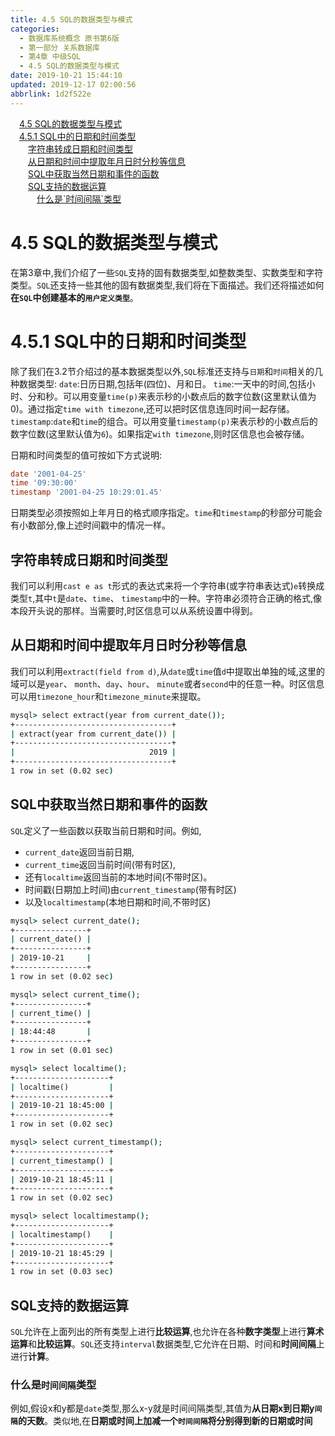 ```yaml
---
title: 4.5 SQL的数据类型与模式
categories: 
  - 数据库系统概念 原书第6版
  - 第一部分 关系数据库
  - 第4章 中级SQL
  - 4.5 SQL的数据类型与模式
date: 2019-10-21 15:44:10
updated: 2019-12-17 02:00:56
abbrlink: 1d2f522e
---
```

<div id='my_toc'><a href="/ReadingNotes/1d2f522e/#4-5-SQL的数据类型与模式" class="header_1">4.5 SQL的数据类型与模式</a>&nbsp;<br><a href="/ReadingNotes/1d2f522e/#4-5-1-SQL中的日期和时间类型" class="header_1">4.5.1 SQL中的日期和时间类型</a>&nbsp;<br><a href="/ReadingNotes/1d2f522e/#字符串转成日期和时间类型" class="header_2">字符串转成日期和时间类型</a>&nbsp;<br><a href="/ReadingNotes/1d2f522e/#从日期和时间中提取年月日时分秒等信息" class="header_2">从日期和时间中提取年月日时分秒等信息</a>&nbsp;<br><a href="/ReadingNotes/1d2f522e/#SQL中获取当然日期和事件的函数" class="header_2">SQL中获取当然日期和事件的函数</a>&nbsp;<br><a href="/ReadingNotes/1d2f522e/#SQL支持的数据运算" class="header_2">SQL支持的数据运算</a>&nbsp;<br><a href="/ReadingNotes/1d2f522e/#什么是-时间间隔-类型" class="header_3">什么是`时间间隔`类型</a>&nbsp;<br></div>
<style>.header_1{margin-left: 1em;}.header_2{margin-left: 2em;}.header_3{margin-left: 3em;}.header_4{margin-left: 4em;}.header_5{margin-left: 5em;}.header_6{margin-left: 6em;}</style>
<!--more-->
<script>if (navigator.platform.search('arm')==-1){document.getElementById('my_toc').style.display = 'none';}var e,p = document.getElementsByTagName('p');while (p.length>0) {e = p[0];e.parentElement.removeChild(e);}</script>

<!--end-->
<!--SSTStart-->
# 4.5 SQL的数据类型与模式 #
在第3章中,我们介绍了一些`SQL`支持的固有数据类型,如整数类型、实数类型和字符类型。`SQL`还支持一些其他的固有数据类型,我们将在下面描述。我们还将描述如何**在`SQL`中创建基本的`用户定义类型`**。
# 4.5.1 SQL中的日期和时间类型 #
除了我们在3.2节介绍过的基本数据类型以外,`SQL`标准还支持与`日期`和`时间`相关的几种数据类型:
`date`:日历日期,包括年(四位)、月和日。
`time`:一天中的时间,包括小时、分和秒。可以用变量`time(p)`来表示秒的小数点后的数字位数(这里默认值为0)。通过指定`time with timezone`,还可以把时区信息连同时间一起存储。
`timestamp`:`date`和`time`的组合。可以用变量`timestamp(p)`来表示秒的小数点后的数字位数(这里默认值为`6`)。如果指定`with timezone`,则时区信息也会被存储。

日期和时间类型的值可按如下方式说明:
```sql
date '2001-04-25'
time '09:30:00'
timestamp '2001-04-25 10:29:01.45'
```
日期类型必须按照如上年月日的格式顺序指定。`time`和`timestamp`的秒部分可能会有小数部分,像上述时间戳中的情况一样。
## 字符串转成日期和时间类型 ##
我们可以利用`cast e as t`形式的表达式来将一个字符串(或字符串表达式)`e`转换成类型`t`,其中`t`是`date`、`time`、 `timestamp`中的一种。字符串必须符合正确的格式,像本段开头说的那样。当需要时,时区信息可以从系统设置中得到。
## 从日期和时间中提取年月日时分秒等信息 ##
我们可以利用`extract(field from d)`,从`date`或`time`值`d`中提取出单独的域,这里的域可以是`year`、 `month`、`day`、`hour`、 `minute`或者`second`中的任意一种。时区信息可以用`timezone_hour`和`timezone_minute`来提取。

```cmd
mysql> select extract(year from current_date());
+-----------------------------------+
| extract(year from current_date()) |
+-----------------------------------+
|                              2019 |
+-----------------------------------+
1 row in set (0.02 sec)
```
## SQL中获取当然日期和事件的函数 ##
`SQL`定义了一些函数以获取当前日期和时间。例如, 
- `current_date`返回当前日期, 
- `current_time`返回当前时间(带有时区),
- 还有`localtime`返回当前的本地时间(不带时区)。
- 时间戳(日期加上时间)由`current_timestamp`(带有时区)
- 以及`localtimestamp`(本地日期和时间,不带时区)

```cmd
mysql> select current_date();
+----------------+
| current_date() |
+----------------+
| 2019-10-21     |
+----------------+
1 row in set (0.02 sec)

mysql> select current_time();
+----------------+
| current_time() |
+----------------+
| 18:44:48       |
+----------------+
1 row in set (0.01 sec)

mysql> select localtime();
+---------------------+
| localtime()         |
+---------------------+
| 2019-10-21 18:45:00 |
+---------------------+
1 row in set (0.02 sec)

mysql> select current_timestamp();
+---------------------+
| current_timestamp() |
+---------------------+
| 2019-10-21 18:45:11 |
+---------------------+
1 row in set (0.02 sec)

mysql> select localtimestamp();
+---------------------+
| localtimestamp()    |
+---------------------+
| 2019-10-21 18:45:29 |
+---------------------+
1 row in set (0.03 sec)
```
## SQL支持的数据运算 ##
`SQL`允许在上面列出的所有类型上进行**比较运算**,也允许在各种**数字类型**上进行**算术运算**和**比较运算**。`SQL`还支持`interval`数据类型,它允许在日期、时间和**时间间隔**上进行**计算**。
### 什么是`时间间隔`类型 ###
例如,假设x和y都是`date`类型,那么x-y就是时间间隔类型,其值为**从日期x到日期y`间隔`的天数**。类似地,在**日期或时间上加减一个`时间间隔`将分别得到新的日期或时间**
<!--SSTStop-->

